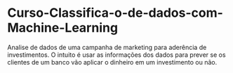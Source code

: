 # Curso-Classifica-o-de-dados-com-Machine-Learning
Analise de dados de uma campanha de marketing para aderência de investimentos. O intuito é usar as informações dos dados para prever se os clientes de um banco vão aplicar o dinheiro em um investimento ou não.
